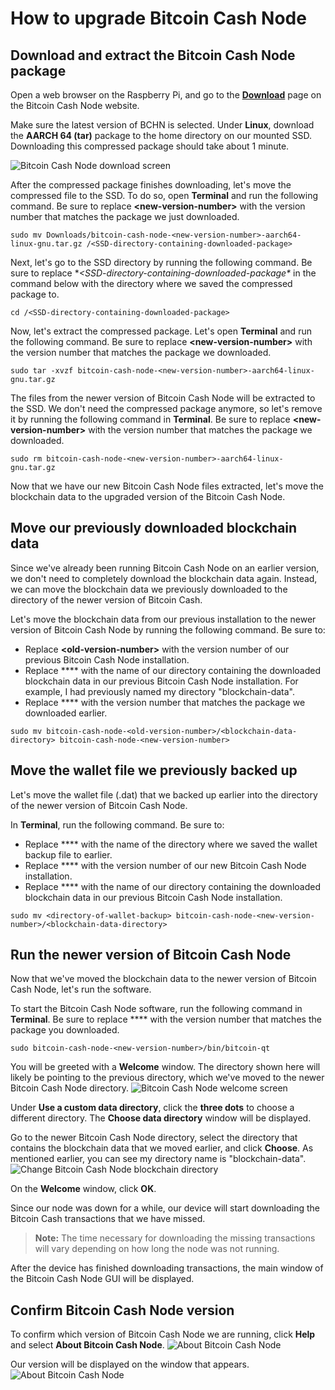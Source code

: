 # How to upgrade Bitcoin Cash Node

## Download and extract the Bitcoin Cash Node package

Open a web browser on the Raspberry Pi, and go to the **[Download](https://bitcoincashnode.org/en/download.html)** page on the Bitcoin Cash Node website.

Make sure the latest version of BCHN is selected. Under **Linux**, download the **AARCH 64 (tar)** package to the home directory on our mounted SSD. Downloading this compressed package should take about 1 minute.

![Bitcoin Cash Node download screen](https://github.com/josh-wong/bitcoin-cash-node-on-raspberry-pi/blob/main/docs/assets/screenshots/bitcoin_cash_node_download.png?raw=true)

After the compressed package finishes downloading, let's move the compressed file to the SSD. To do so, open **Terminal** and run the following command. Be sure to replace **<new-version-number\>** with the version number that matches the package we just downloaded.

`sudo mv Downloads/bitcoin-cash-node-<new-version-number>-aarch64-linux-gnu.tar.gz /<SSD-directory-containing-downloaded-package>` 

Next, let's go to the SSD directory by running the following command. Be sure to replace **\<SSD-directory-containing-downloaded-package\** in the command below with the directory where we saved the compressed package to.

 `cd /<SSD-directory-containing-downloaded-package>`

Now, let's extract the compressed package. Let's open **Terminal** and run the following command. Be sure to replace **\<new-version-number\>** with the version number that matches the package we downloaded.

`sudo tar -xvzf bitcoin-cash-node-<new-version-number>-aarch64-linux-gnu.tar.gz`

The files from the newer version of Bitcoin Cash Node will be extracted to the SSD. We don't need the compressed package anymore, so let's remove it by running the following command in **Terminal**. Be sure to replace **\<new-version-number\>** with the version number that matches the package we downloaded.

`sudo rm bitcoin-cash-node-<new-version-number>-aarch64-linux-gnu.tar.gz`

Now that we have our new Bitcoin Cash Node files extracted, let's move the blockchain data to the upgraded version of the Bitcoin Cash Node.

## Move our previously downloaded blockchain data

Since we've already been running Bitcoin Cash Node on an earlier version, we don't need to completely download the blockchain data again. Instead, we can move the blockchain data we previously downloaded to the directory of the newer version of Bitcoin Cash.

Let's move the blockchain data from our previous installation to the newer version of Bitcoin Cash Node by running the following command. Be sure to:

- Replace **\<old-version-number\>** with the version number of our previous Bitcoin Cash Node installation.
- Replace \*\*<blockchain-data-directory>\*\* with the name of our directory containing the downloaded blockchain data in our previous Bitcoin Cash Node installation. For example, I had previously named my directory "blockchain-data".
- Replace \*\*<new-version-number>\*\* with the version number that matches the package we downloaded earlier.

`sudo mv bitcoin-cash-node-<old-version-number>/<blockchain-data-directory> bitcoin-cash-node-<new-version-number>` 

## Move the wallet file we previously backed up

Let's move the wallet file (.dat) that we backed up earlier into the directory of the newer version of Bitcoin Cash Node.

In **Terminal**, run the following command. Be sure to:

- Replace \*\*<directory-of-wallet-backup>\*\* with the name of the directory where we saved the wallet backup file to earlier.
- Replace \*\*<new-version-number>\*\* with the version number of our new Bitcoin Cash Node installation.
- Replace \*\*<blockchain-data-directory>\*\* with the name of our directory containing the downloaded blockchain data in our previous Bitcoin Cash Node installation.

`sudo mv <directory-of-wallet-backup> bitcoin-cash-node-<new-version-number>/<blockchain-data-directory>`

## Run the newer version of Bitcoin Cash Node

Now that we've moved the blockchain data to the newer version of Bitcoin Cash Node, let's run the software. 

To start the Bitcoin Cash Node software, run the following command in **Terminal**. Be sure to replace \*\*<new-version-number>\*\* with the version number that matches the package you downloaded.

`sudo bitcoin-cash-node-<new-version-number>/bin/bitcoin-qt`

You will be greeted with a **Welcome** window. The directory shown here will likely be pointing to the previous directory, which we've moved to the newer Bitcoin Cash Node directory.
![Bitcoin Cash Node welcome screen](https://github.com/josh-wong/bitcoin-cash-node-on-raspberry-pi/blob/main/docs/assets/screenshots/upgrade_bitcoin_cash_node_welcome.png?raw=true)

Under **Use a custom data directory**, click the **three dots** to choose a different directory. The **Choose data directory** window will be displayed. 

Go to the newer Bitcoin Cash Node directory, select the directory that contains the blockchain data that we moved earlier, and click **Choose**. As mentioned earlier, you can see my directory name is "blockchain-data". 
![Change Bitcoin Cash Node blockchain directory](https://github.com/josh-wong/bitcoin-cash-node-on-raspberry-pi/blob/main/docs/assets/screenshots/upgrade_bitcoin_cash_node_welcome_change_directory.png?raw=true)

On the **Welcome** window, click **OK**. 

Since our node was down for a while, our device will start downloading the Bitcoin Cash transactions that we have missed.

> **Note:** The time necessary for downloading the missing transactions will vary depending on how long the node was not running.

After the device has finished downloading transactions, the main window of the Bitcoin Cash Node GUI will be displayed. 

## Confirm Bitcoin Cash Node version

To confirm which version of Bitcoin Cash Node we are running, click **Help** and select **About Bitcoin Cash Node**. 
![About Bitcoin Cash Node](https://github.com/josh-wong/bitcoin-cash-node-on-raspberry-pi/blob/main/docs/assets/screenshots/upgrade_bitcoin_cash_node_help_about.png?raw=true)

Our version will be displayed on the window that appears. 
![About Bitcoin Cash Node](https://github.com/josh-wong/bitcoin-cash-node-on-raspberry-pi/blob/main/docs/assets/screenshots/upgrade_bitcoin_cash_node_about.png?raw=true)